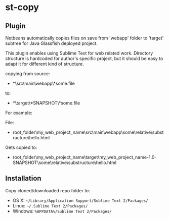 st-copy
=======
## Plugin

Netbeans automatically copies files on save from 'webapp' folder to 'target' subtree for Java Glassfish deployed project.

This plugin enables using Sublime Text for web related work. Directory structure is hardcoded for author's specific project, but it should be easy to adapt it for different kind of structure.

copying from source:
* *\\src\\main\\webapp\\*some.file

to:
* *\\target\\*SNAPSHOT\\*some.file

For example:

File:
* root_folder\my_web_project_name\src\main\webapp\some\relative\substructure\hello.html

Gets copied to: 
* root_folder\my_web_project_name\target\my_web_project_name-1.0-SNAPSHOT\some\relative\substructure\hello.html
	
## Installation

Copy cloned/downloaded repo folder to:

* OS X:
    `~/Library/Application Support/Sublime Text 2/Packages/`
* Linux:
    `~/.Sublime Text 2/Packages/`
* Windows:
    `%APPDATA%/Sublime Text 2/Packages/`
